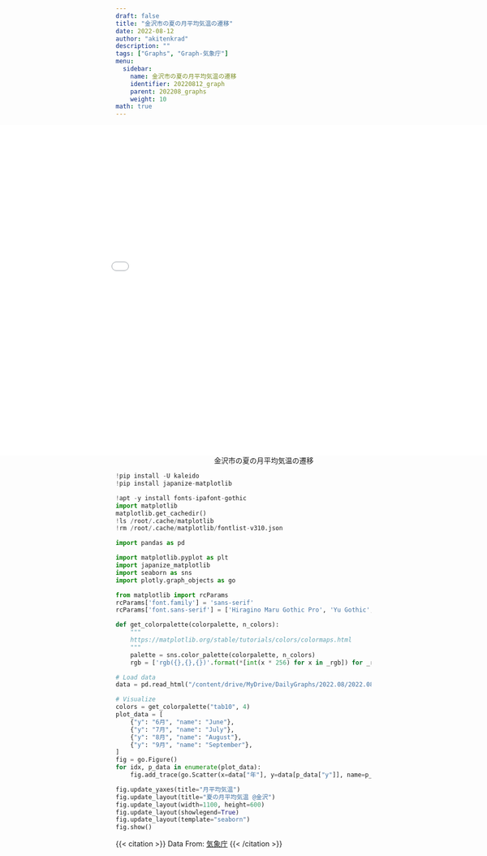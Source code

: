 ```yaml
---
draft: false
title: "金沢市の夏の月平均気温の遷移"
date: 2022-08-12
author: "akitenkrad"
description: ""
tags: ["Graphs", "Graph-気象庁"]
menu:
  sidebar:
    name: 金沢市の夏の月平均気温の遷移
    identifier: 20220812_graph
    parent: 202208_graphs
    weight: 10
math: true
---
```


<figure style="width:100%; display:flex; justify-content:center; align-items:center; flex-direction:column;">
    <iframe src="out.html" width="1110pt" height="650pt" style="border:none"></iframe>
    <figcaption>金沢市の夏の月平均気温の遷移</figcaption>
</figure>

```python
!pip install -U kaleido
!pip install japanize-matplotlib

!apt -y install fonts-ipafont-gothic
import matplotlib
matplotlib.get_cachedir()
!ls /root/.cache/matplotlib
!rm /root/.cache/matplotlib/fontlist-v310.json

import pandas as pd

import matplotlib.pyplot as plt
import japanize_matplotlib 
import seaborn as sns
import plotly.graph_objects as go

from matplotlib import rcParams
rcParams['font.family'] = 'sans-serif'
rcParams['font.sans-serif'] = ['Hiragino Maru Gothic Pro', 'Yu Gothic', 'Meirio', 'Takao', 'IPAexGothic', 'IPAPGothic', 'VL PGothic', 'Noto Sans CJK JP']

def get_colorpalette(colorpalette, n_colors):
    """
    https://matplotlib.org/stable/tutorials/colors/colormaps.html
    """
    palette = sns.color_palette(colorpalette, n_colors)
    rgb = ['rgb({},{},{})'.format(*[int(x * 256) for x in _rgb]) for _rgb in palette]

# Load data
data = pd.read_html("/content/drive/MyDrive/DailyGraphs/2022.08/2022.08.12/kanazawa_temperature.html")[0]

# Visualize
colors = get_colorpalette("tab10", 4)
plot_data = [
    {"y": "6月", "name": "June"},
    {"y": "7月", "name": "July"},
    {"y": "8月", "name": "August"},
    {"y": "9月", "name": "September"},
]
fig = go.Figure()
for idx, p_data in enumerate(plot_data):
    fig.add_trace(go.Scatter(x=data["年"], y=data[p_data["y"]], name=p_data["name"], marker=dict(color=colors[idx])))

fig.update_yaxes(title="月平均気温")
fig.update_layout(title="夏の月平均気温 @金沢")
fig.update_layout(width=1100, height=600)
fig.update_layout(showlegend=True)
fig.update_layout(template="seaborn")
fig.show()
```

{{< citation >}}
Data From: [気象庁](https://www.data.jma.go.jp/obd/stats/etrn/index.php?prec_no=56&block_no=47605&year=&month=&day=&view=p1)
{{< /citation >}}